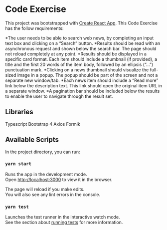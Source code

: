 # Code Exercise

This project was bootstrapped with [Create React App](https://github.com/facebook/create-react-app).
This Code Exercise has the follow requirements:

*The user needs to be able to search web news, by completing an input text box and clicking on a “Search” button. 
*Results should be read with an asynchronous request and shown below the search bar. The page should not reload completely at any point.
*Results should be displayed in a specific card format. Each item should include a thumbnail (if provided), a title and the first 20 words of the item body, followed by an ellipsis (“…”) punctuation mark.
*Clicking on a news thumbnail should visualize the full-sized image in a popup. The popup should be part of the screen and not a separate new window/tab.
*Each news item should include a “Read more” link below the description text. This link should open the original item URL in a separate window.
*A pagination bar should be included below the results to enable the user to navigate through the result set.

## Libraries

Typescript
Bootstrap 4
Axios
Formik

## Available Scripts

In the project directory, you can run:

### `yarn start`

Runs the app in the development mode.\
Open [http://localhost:3000](http://localhost:3000) to view it in the browser.

The page will reload if you make edits.\
You will also see any lint errors in the console.

### `yarn test`

Launches the test runner in the interactive watch mode.\
See the section about [running tests](https://facebook.github.io/create-react-app/docs/running-tests) for more information.
